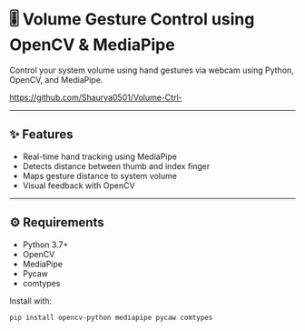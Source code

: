 # 🎚️ Volume Gesture Control using OpenCV & MediaPipe

Control your system volume using hand gestures via webcam using Python, OpenCV, and MediaPipe.

https://github.com/Shaurya0501/Volume-Ctrl-

---
## ✨ Features

- Real-time hand tracking using MediaPipe
- Detects distance between thumb and index finger
- Maps gesture distance to system volume
- Visual feedback with OpenCV

---

## ⚙️ Requirements

- Python 3.7+
- OpenCV
- MediaPipe
- Pycaw
- comtypes

Install with:

```bash
pip install opencv-python mediapipe pycaw comtypes

